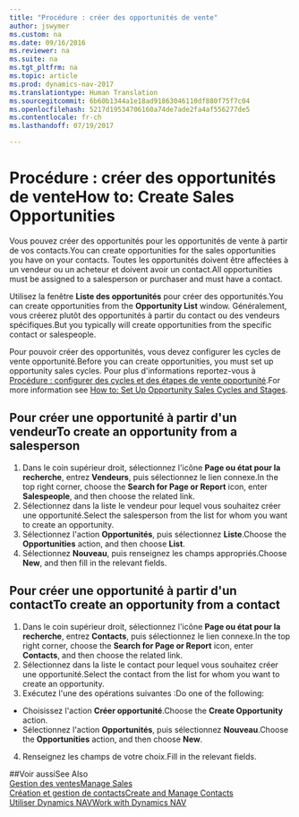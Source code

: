 ```yaml
---
title: "Procédure : créer des opportunités de vente"
author: jswymer
ms.custom: na
ms.date: 09/16/2016
ms.reviewer: na
ms.suite: na
ms.tgt_pltfrm: na
ms.topic: article
ms.prod: dynamics-nav-2017
ms.translationtype: Human Translation
ms.sourcegitcommit: 6b60b1344a1e18ad91863046110df880f75f7c04
ms.openlocfilehash: 5217d19534706160a74de7ade2fa4af556277de5
ms.contentlocale: fr-ch
ms.lasthandoff: 07/19/2017

---
```

# <a name="how-to-create-sales-opportunities"></a><span data-ttu-id="c8a11-102">Procédure : créer des opportunités de vente</span><span class="sxs-lookup"><span data-stu-id="c8a11-102">How to: Create Sales Opportunities</span></span>
<span data-ttu-id="c8a11-103">Vous pouvez créer des opportunités pour les opportunités de vente à partir de vos contacts.</span><span class="sxs-lookup"><span data-stu-id="c8a11-103">You can create opportunities for the sales opportunities you have on your contacts.</span></span> <span data-ttu-id="c8a11-104">Toutes les opportunités doivent être affectées à un vendeur ou un acheteur et doivent avoir un contact.</span><span class="sxs-lookup"><span data-stu-id="c8a11-104">All opportunities must be assigned to a salesperson or purchaser and must have a contact.</span></span>

<span data-ttu-id="c8a11-105">Utilisez la fenêtre **Liste des opportunités** pour créer des opportunités.</span><span class="sxs-lookup"><span data-stu-id="c8a11-105">You can create opportunities from the **Opportunity List** window.</span></span> <span data-ttu-id="c8a11-106">Généralement, vous créerez plutôt des opportunités à partir du contact ou des vendeurs spécifiques.</span><span class="sxs-lookup"><span data-stu-id="c8a11-106">But you typically will create opportunities from the specific contact or salespeople.</span></span>

<span data-ttu-id="c8a11-107">Pour pouvoir créer des opportunités, vous devez configurer les cycles de vente opportunité.</span><span class="sxs-lookup"><span data-stu-id="c8a11-107">Before you can create opportunities, you must set up opportunity sales cycles.</span></span> <span data-ttu-id="c8a11-108">Pour plus d'informations reportez-vous à [Procédure : configurer des cycles et des étapes de vente opportunité](marketing-how-setup-opportunity-sales-cycles-stages.md).</span><span class="sxs-lookup"><span data-stu-id="c8a11-108">For more information see [How to: Set Up Opportunity Sales Cycles and Stages](marketing-how-setup-opportunity-sales-cycles-stages.md).</span></span>

## <a name="to-create-an-opportunity-from-a-salesperson"></a><span data-ttu-id="c8a11-109">Pour créer une opportunité à partir d'un vendeur</span><span class="sxs-lookup"><span data-stu-id="c8a11-109">To create an opportunity from a salesperson</span></span>
1. <span data-ttu-id="c8a11-110">Dans le coin supérieur droit, sélectionnez l'icône **Page ou état pour la recherche**, entrez **Vendeurs**, puis sélectionnez le lien connexe.</span><span class="sxs-lookup"><span data-stu-id="c8a11-110">In the top right corner, choose the **Search for Page or Report** icon, enter **Salespeople**, and then choose the related link.</span></span>
2. <span data-ttu-id="c8a11-111">Sélectionnez dans la liste le vendeur pour lequel vous souhaitez créer une opportunité.</span><span class="sxs-lookup"><span data-stu-id="c8a11-111">Select the salesperson from the list for whom you want to create an opportunity.</span></span>
3. <span data-ttu-id="c8a11-112">Sélectionnez l'action **Opportunités**, puis sélectionnez **Liste**.</span><span class="sxs-lookup"><span data-stu-id="c8a11-112">Choose the **Opportunities** action, and then choose **List**.</span></span>
4. <span data-ttu-id="c8a11-113">Sélectionnez **Nouveau**, puis renseignez les champs appropriés.</span><span class="sxs-lookup"><span data-stu-id="c8a11-113">Choose **New**, and then fill in the relevant fields.</span></span>  

<!-- taken out for OPS -->
<!-- [AZURE.INCLUDE [tooltip-note](../includes/tooltip-note.md)] -->

## <a name="to-create-an-opportunity-from-a-contact"></a><span data-ttu-id="c8a11-114">Pour créer une opportunité à partir d'un contact</span><span class="sxs-lookup"><span data-stu-id="c8a11-114">To create an opportunity from a contact</span></span>
1. <span data-ttu-id="c8a11-115">Dans le coin supérieur droit, sélectionnez l'icône **Page ou état pour la recherche**, entrez **Contacts**, puis sélectionnez le lien connexe.</span><span class="sxs-lookup"><span data-stu-id="c8a11-115">In the top right corner, choose the **Search for Page or Report** icon, enter **Contacts**, and then choose the related link.</span></span>
2. <span data-ttu-id="c8a11-116">Sélectionnez dans la liste le contact pour lequel vous souhaitez créer une opportunité.</span><span class="sxs-lookup"><span data-stu-id="c8a11-116">Select the contact from the list for whom you want to create an opportunity.</span></span>
3. <span data-ttu-id="c8a11-117">Exécutez l'une des opérations suivantes :</span><span class="sxs-lookup"><span data-stu-id="c8a11-117">Do one of the following:</span></span>
  * <span data-ttu-id="c8a11-118">Choisissez l'action **Créer opportunité**.</span><span class="sxs-lookup"><span data-stu-id="c8a11-118">Choose the **Create Opportunity** action.</span></span>
  * <span data-ttu-id="c8a11-119">Sélectionnez l'action **Opportunités**, puis sélectionnez **Nouveau**.</span><span class="sxs-lookup"><span data-stu-id="c8a11-119">Choose the  **Opportunities** action, and then choose **New**.</span></span>
4. <span data-ttu-id="c8a11-120">Renseignez les champs de votre choix.</span><span class="sxs-lookup"><span data-stu-id="c8a11-120">Fill in the relevant fields.</span></span>

##<a name="see-also"></a><span data-ttu-id="c8a11-121">Voir aussi</span><span class="sxs-lookup"><span data-stu-id="c8a11-121">See Also</span></span>  
[<span data-ttu-id="c8a11-122">Gestion des ventes</span><span class="sxs-lookup"><span data-stu-id="c8a11-122">Manage Sales</span></span>](sales-manage-sales.md)  
[<span data-ttu-id="c8a11-123">Création et gestion de contacts</span><span class="sxs-lookup"><span data-stu-id="c8a11-123">Create and Manage Contacts</span></span>](marketing-contacts.md)  
[<span data-ttu-id="c8a11-124">Utiliser Dynamics NAV</span><span class="sxs-lookup"><span data-stu-id="c8a11-124">Work with Dynamics NAV</span></span>](ui-work-product.md)

